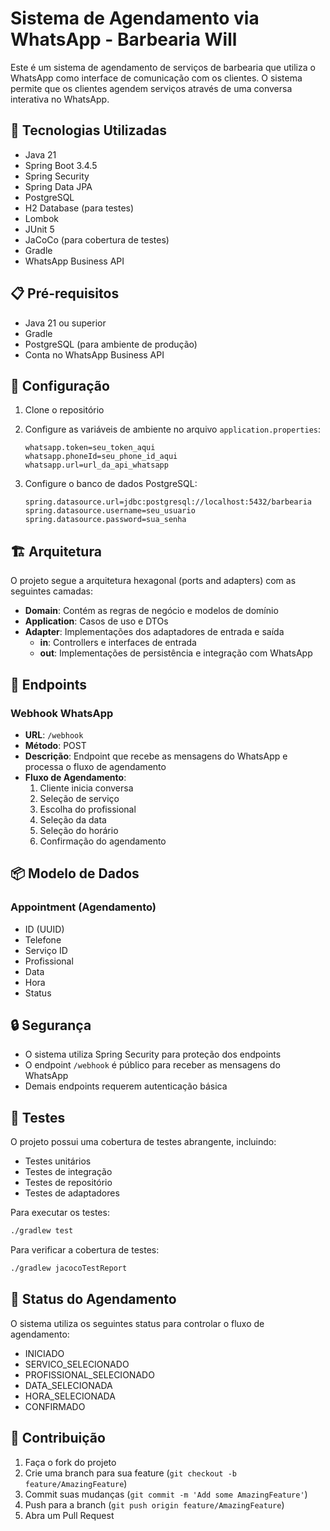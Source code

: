 # Sistema de Agendamento via WhatsApp - Barbearia Will

Este é um sistema de agendamento de serviços de barbearia que utiliza o WhatsApp como interface de comunicação com os clientes. O sistema permite que os clientes agendem serviços através de uma conversa interativa no WhatsApp.

## 🚀 Tecnologias Utilizadas

- Java 21
- Spring Boot 3.4.5
- Spring Security
- Spring Data JPA
- PostgreSQL
- H2 Database (para testes)
- Lombok
- JUnit 5
- JaCoCo (para cobertura de testes)
- Gradle
- WhatsApp Business API

## 📋 Pré-requisitos

- Java 21 ou superior
- Gradle
- PostgreSQL (para ambiente de produção)
- Conta no WhatsApp Business API

## 🔧 Configuração

1. Clone o repositório
2. Configure as variáveis de ambiente no arquivo `application.properties`:
   ```properties
   whatsapp.token=seu_token_aqui
   whatsapp.phoneId=seu_phone_id_aqui
   whatsapp.url=url_da_api_whatsapp
   ```

3. Configure o banco de dados PostgreSQL:
   ```properties
   spring.datasource.url=jdbc:postgresql://localhost:5432/barbearia
   spring.datasource.username=seu_usuario
   spring.datasource.password=sua_senha
   ```

## 🏗️ Arquitetura

O projeto segue a arquitetura hexagonal (ports and adapters) com as seguintes camadas:

- **Domain**: Contém as regras de negócio e modelos de domínio
- **Application**: Casos de uso e DTOs
- **Adapter**: Implementações dos adaptadores de entrada e saída
  - **in**: Controllers e interfaces de entrada
  - **out**: Implementações de persistência e integração com WhatsApp

## 🔄 Endpoints

### Webhook WhatsApp
- **URL**: `/webhook`
- **Método**: POST
- **Descrição**: Endpoint que recebe as mensagens do WhatsApp e processa o fluxo de agendamento
- **Fluxo de Agendamento**:
  1. Cliente inicia conversa
  2. Seleção de serviço
  3. Escolha do profissional
  4. Seleção da data
  5. Seleção do horário
  6. Confirmação do agendamento

## 📦 Modelo de Dados

### Appointment (Agendamento)
- ID (UUID)
- Telefone
- Serviço ID
- Profissional
- Data
- Hora
- Status

## 🔒 Segurança

- O sistema utiliza Spring Security para proteção dos endpoints
- O endpoint `/webhook` é público para receber as mensagens do WhatsApp
- Demais endpoints requerem autenticação básica

## 🧪 Testes

O projeto possui uma cobertura de testes abrangente, incluindo:
- Testes unitários
- Testes de integração
- Testes de repositório
- Testes de adaptadores

Para executar os testes:
```bash
./gradlew test
```

Para verificar a cobertura de testes:
```bash
./gradlew jacocoTestReport
```

## 📝 Status do Agendamento

O sistema utiliza os seguintes status para controlar o fluxo de agendamento:
- INICIADO
- SERVICO_SELECIONADO
- PROFISSIONAL_SELECIONADO
- DATA_SELECIONADA
- HORA_SELECIONADA
- CONFIRMADO

## 🤝 Contribuição

1. Faça o fork do projeto
2. Crie uma branch para sua feature (`git checkout -b feature/AmazingFeature`)
3. Commit suas mudanças (`git commit -m 'Add some AmazingFeature'`)
4. Push para a branch (`git push origin feature/AmazingFeature`)
5. Abra um Pull Request